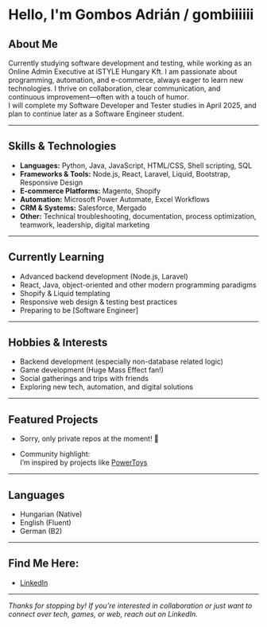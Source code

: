 # Hello, I'm Gombos Adrián / gombiiiiii



## About Me

Currently studying software development and testing, while working as an Online Admin Executive at iSTYLE Hungary Kft. I am passionate about programming, automation, and e-commerce, always eager to learn new technologies. I thrive on collaboration, clear communication, and continuous improvement—often with a touch of humor.  
I will complete my Software Developer and Tester studies in April 2025, and plan to continue later as a Software Engineer student.

---

## Skills & Technologies 

- **Languages:** Python, Java, JavaScript, HTML/CSS, Shell scripting, SQL
- **Frameworks & Tools:** Node.js, React, Laravel, Liquid, Bootstrap, Responsive Design
- **E-commerce Platforms:** Magento, Shopify
- **Automation:** Microsoft Power Automate, Excel Workflows
- **CRM & Systems:** Salesforce, Mergado
- **Other:** Technical troubleshooting, documentation, process optimization, teamwork, leadership, digital marketing

---

## Currently Learning

- Advanced backend development (Node.js, Laravel)
- React, Java, object-oriented and other modern programming paradigms
- Shopify & Liquid templating
- Responsive web design & testing best practices
- Preparing to be [Software Engineer]

---

## Hobbies & Interests

- Backend development (especially non-database related logic)
- Game development (Huge Mass Effect fan!)
- Social gatherings and trips with friends
- Exploring new tech, automation, and digital solutions

---

## Featured Projects

- Sorry, only private repos at the moment! 🤫


- Community highlight:  
  I’m inspired by projects like [PowerToys](https://github.com/microsoft/PowerToys) 

---

## Languages

- Hungarian (Native)
- English (Fluent)
- German (B2)

---

## Find Me Here:

- [LinkedIn](https://www.linkedin.com/in/adrian-gombos-zoltan)

---

_Thanks for stopping by! If you’re interested in collaboration or just want to connect over tech, games, or web, reach out on LinkedIn._
